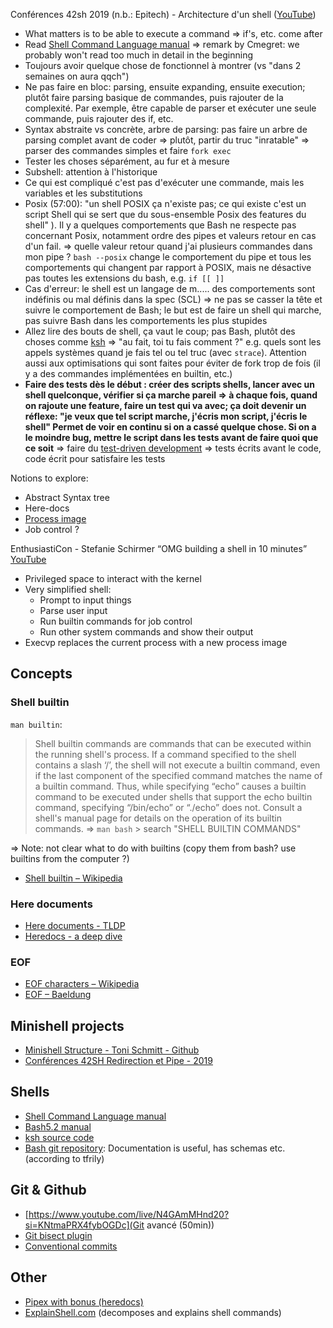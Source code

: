 Conférences 42sh 2019 (n.b.: Epitech) - Architecture d'un shell ([YouTube](https://www.youtube.com/watch?v=oIFRiwFRSRY&t=745s))
- What matters is to be able to execute a command => if's, etc. come after
- Read [Shell Command Language manual](https://pubs.opengroup.org/onlinepubs/009695399/utilities/xcu_chap02.html)
 	=> remark by Cmegret: we probably won't read too much in detail in the beginning
- Toujours avoir quelque chose de fonctionnel à montrer (vs "dans 2 semaines on aura qqch")
- Ne pas faire en bloc: parsing, ensuite expanding, ensuite execution; plutôt faire parsing basique de commandes, puis rajouter de la complexité. Par exemple, être capable de parser et exécuter une seule commande, puis rajouter des if, etc.
- Syntax abstraite vs concrète, arbre de parsing:
pas faire un arbre de parsing complet avant de coder => plutôt, partir du truc "inratable" => parser des commandes simples et faire `fork exec`
- Tester les choses séparément, au fur et à mesure
- Subshell: attention à l'historique
- Ce qui est compliqué c'est pas d'exécuter une commande, mais les variables et les substitutions
- Posix (57:00): "un shell POSIX ça n'existe pas; ce qui existe c'est un script Shell qui se sert que du sous-ensemble Posix des features du shell" ). Il y a quelques comportements que Bash ne respecte pas concernant Posix, notamment ordre des pipes et valeurs retour en cas d'un fail. => quelle valeur retour quand j'ai plusieurs commandes dans mon pipe ? `bash --posix` change le comportement du pipe et tous les comportements qui changent par rapport à POSIX, mais ne désactive pas toutes les extensions du bash, e.g. `if [[ ]]`
- Cas d'erreur: le shell est un langage de m..... des comportements sont indéfinis ou mal définis dans la spec (SCL)
=> ne pas se casser la tête et suivre le comportement de Bash; le but est de faire un shell qui marche, pas suivre Bash dans les comportements les plus stupides
- Allez lire des bouts de shell, ça vaut le coup; pas Bash, plutôt des choses comme [ksh](https://github.com/openbsd/src/tree/master/bin/ksh) => "au fait, toi tu fais comment ?" e.g. quels sont les appels systèmes quand je fais tel ou tel truc (avec `strace`). Attention aussi aux optimisations qui sont faites pour éviter de fork trop de fois (il y a des commandes implémentées en builtin, etc.)
- **Faire des tests dès le début : créer des scripts shells, lancer avec un shell quelconque, vérifier si ça marche pareil
=> à chaque fois, quand on rajoute une feature, faire un test qui va avec; ça doit devenir un réflexe: "je veux que tel script marche, j'écris mon script, j'écris le shell" Permet de voir en continu si on a cassé quelque chose. Si on a le moindre bug, mettre le script dans les tests avant de faire quoi que ce soit**
=> faire du [test-driven development](https://en.wikipedia.org/wiki/Test-driven_development) => tests écrits avant le code, code écrit pour satisfaire les tests

Notions to explore:
- Abstract Syntax tree
- Here-docs
- [Process image](https://www.tutorialspoint.com/inter_process_communication/inter_process_communication_process_image.htm)
- Job control ?

EnthusiastiCon - Stefanie Schirmer “OMG building a shell in 10 minutes” [YouTube](https://www.youtube.com/watch?v=k6TTj4C0LF0)
- Privileged space to interact with the kernel
- Very simplified shell:
	- Prompt to input things
	- Parse user input
	- Run builtin commands for job control
	- Run other system commands and show their output
- Execvp replaces the current process with a new process image

## Concepts
### Shell builtin 
`man builtin`: 
> Shell builtin commands are commands that can be executed within the running shell's process.
> If a command specified to the shell contains a slash ‘/’, the shell will not execute a builtin command, even if the last component of the specified command matches the name of a builtin command.  Thus, while specifying “echo” causes a builtin command to be executed under shells that support the echo builtin command, specifying “/bin/echo” or “./echo” does not.
> Consult a shell's manual page for details on the operation of its builtin commands.
=> `man bash` > search "SHELL BUILTIN COMMANDS"

=> Note: not clear what to do with builtins (copy them from bash? use builtins from the computer ?)

- [Shell builtin – Wikipedia](https://en.wikipedia.org/wiki/Shell_builtin)

### Here documents
- [Here documents - TLDP](https://tldp.org/LDP/abs/html/here-docs.html)
- [Heredocs - a deep dive](https://medium.com/@oduwoledare/heredoc-a-deep-dive-23c82992e522)

### EOF
- [EOF characters – Wikipedia](https://en.wikipedia.org/wiki/End-of-file#EOF_character)
- [EOF – Baeldung](https://www.baeldung.com/linux/eof)

## Minishell projects
- [Minishell Structure - Toni Schmitt - Github](https://github.com/toni-schmitt/minishell#lexer)
- [Conférences 42SH Redirection et Pipe  - 2019](https://www.youtube.com/watch?v=ceNaZzEoUhk)

## Shells
- [Shell Command Language manual](https://pubs.opengroup.org/onlinepubs/009695399/utilities/xcu_chap02.html)
- [Bash5.2 manual](https://www.man7.org/linux/man-pages/man1/bash.1.html)
- [ksh source code](https://github.com/openbsd/src/blob/master/bin/ksh/exec.c)
- [Bash git repository](https://git.savannah.gnu.org/cgit/bash.git/tree/doc/README): Documentation is useful, has schemas etc. (according to tfrily)

## Git & Github
- [https://www.youtube.com/live/N4GAmMHnd20?si=KNtmaPRX4fybOGDc](Git avancé (50min))
- [Git bisect plugin](https://artspb.me/posts/getting-started-with-git-bisect-run-plugin/)
- [Conventional commits](https://www.conventionalcommits.org/en/v1.0.0/)

## Other
- [Pipex with bonus (heredocs)](https://github.com/madebypixel02/pipex?tab=readme-ov-file#here-document)
- [ExplainShell.com](https://explainshell.com/) (decomposes and explains shell commands)
